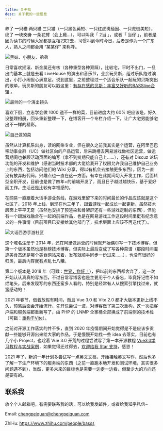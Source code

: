 ```yaml
---
title: 关于我
desc: 关于我的一些信息
---
```


养了 ~~一只猫~~ ~~两只猫~~ 三只猫（一只黑色英短、一只红虎斑缅因、一只虎斑美短），纹了 ~~一块文身~~ 一条花臂（会上瘾…），可以叫我「 2当 」，或者「 当仔 」，前者是因为读书的时候大家都是互相2来2去，习惯叫到今时今日，后者是作为一个广东人，熟人之间都会用 “某某仔” 来称呼。

![黑妹、小朋友、弟弟](https://cdn.jsdelivr.net/gh/chengpeiquan/assets-storage/img/2021/02/20210218211229.jpg)

日常喜欢摇滚、新金属还有核（各种重型各种双踩），比较宅，平时不出门，一旦出门基本上就是去看 LiveHouse 的演出和音乐节，业余玩贝斯，组过乐队跑过演出，小打小闹但心满意足。说到这里，之前整理过一个适合乐队一起玩的贝斯突出的歌单，玩贝斯的朋友可以戳这里：[有存在感的贝斯：丰富又好听的BASSline合辑](https://music.163.com/#/playlist?id=443717710) 。

![最帅的一个演出镜头](https://cdn.jsdelivr.net/gh/chengpeiquan/assets-storage/img/2021/02/20210218205909.jpg)

喜欢下厨，立志学会做 1000 道不一样的菜，目前进度大约 60% 吧应该是，好久没整理相册，回头重新整理一下，在博客开一个专栏介绍一下，让广大宅男能够宅出不一样的精彩。

![自己做的菜](https://cdn.jsdelivr.net/gh/chengpeiquan/assets-storage/img/2021/02/20210218210634.jpg)

虽然从计算机系出身，读的网络专业，但在很久之前我其实是个运营，在阿里巴巴移动事业群（UC）做社区向的产品运营，后来跳槽去网易游戏做社区运营，做运营期间也兼顾活动页面的编写（拿不到排期只能自己上……），还有对 Discuz 论坛功能的开发和维护（感谢当时技术部的大佬给我开了权限允许我自己维护自己业务上的东西，包括访问他们的 Wiki 分享，得以有机会去接触更多东西），因为一直没有放弃敲代码，兴趣点也一直在这一方面，有幸在此期间切入开发工作，后面转型全职开发，目前也是做了四年+的前端开发了，而且日子越过越快乐，基于爱好而工作，生活还是比较有幸福感的。

在网易一直跟着大话手游业务线，在游戏里留下来的时间最长的作品应该就是这个社区了，2018 年上线，到现在也三年了，跟着游戏一起成长一起更新，虽然技术层面上平平无奇（虽然也安排了预渲染和骨架屏还有一些游戏定制的东西），但能有一个跟游戏融合在一起的前端作品，也是在网易游戏工作这段时间里挺有纪念意义的一件事情（目前项目已交接给其他部门了，技术层面上应该不再迭代了）。

![大话西游手游社区](https://cdn.jsdelivr.net/gh/chengpeiquan/assets-storage/img/2021/02/20210219221548.jpg)

这个域名注册于 2014 年，还在阿里做运营的时候就开始偶尔写一下技术博客，但第一个版本虽然也是标榜技术博客，但实际上最后变成了写各种菜谱（那段时间混迹美食杰还是哪个美食网站来着，发布就顺手同步一份过来……），也没有很好的归类，最后内容就有点乱七八糟。

第二个版本是 2018 年（可戳：[世界，您好！](https://chengpeiquan.com/article/hello-world)），把以前的东西都舍弃了，这一次开始认认真真的写东西，不过日常写博客也是主要用于个人备忘，毕竟好记性不如烂笔头，后来发现写的东西还蛮多人看的，特别是经常有人从搜索引擎找过来，就蛮感动的！

2021 年春节，借着放假有时间，而且 Vue 3.0 和 Vite 2.0 都才大版本更新上线不久，预感后面会开始流行，先开荒尝试一波，对博客做了第三次重构，这一次把客户端和服务端都重新写了，由 PHP 的 LNMP 全家桶全部换成了前端侧的技术栈（可戳：[重构于Vite](https://chengpeiquan.com/article/rewrite-in-vite)）。

之前对开源工作落实的并不多，直到 2020 年疫情期间开始觉得是不是应该多贡献一些能够开源出来给大家的作品，于是慢慢开始找一些 idea 去落实，目前也有几个小 Project，也趁着 Vue 3.0 开荒的过程尝试写了第一本开源教程 [Vue3.0学习教程与实战案例](https://vue3.chengpeiquan.com/)，如果觉得还过得去，[欢迎给我 Star 支持](https://github.com/chengpeiquan/learning-vue3)，感恩！

2021 年了，新的一年计划多尝试写一点英文文档，开始接触英文写作，然后也多了解一下生产环境下的服务端的东西（之前一直跑本地开发和测试环境，其实很多问题遇不到），当然，更多未来的目标也是需要一边走一边看，但至少大的方向还是要有的。

## 联系我

放个个人邮箱吧，有需要联系我的话，可以给我发邮件，或者给我知乎私信~

Email: chengpeiquan@chengpeiquan.com

ZhiHu: https://www.zhihu.com/people/basss